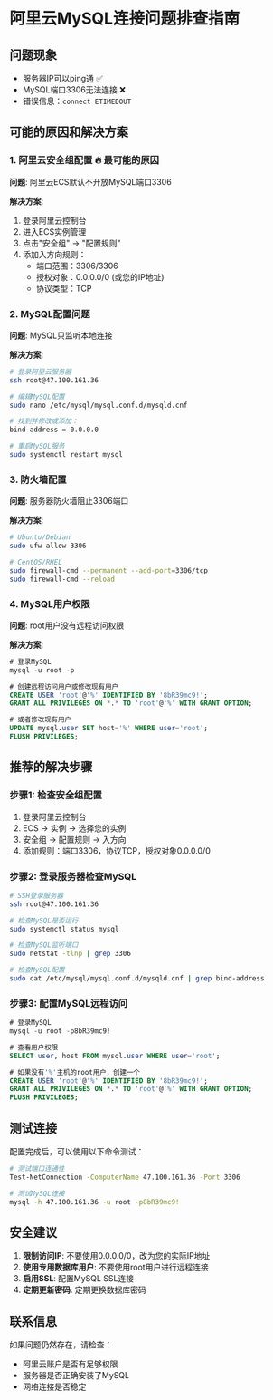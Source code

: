 # 阿里云MySQL连接问题排查指南

## 问题现象
- 服务器IP可以ping通 ✅
- MySQL端口3306无法连接 ❌
- 错误信息：`connect ETIMEDOUT`

## 可能的原因和解决方案

### 1. 阿里云安全组配置 🔥 **最可能的原因**

**问题**: 阿里云ECS默认不开放MySQL端口3306

**解决方案**:
1. 登录阿里云控制台
2. 进入ECS实例管理
3. 点击"安全组" → "配置规则"
4. 添加入方向规则：
   - 端口范围：3306/3306
   - 授权对象：0.0.0.0/0 (或您的IP地址)
   - 协议类型：TCP

### 2. MySQL配置问题

**问题**: MySQL只监听本地连接

**解决方案**:
```bash
# 登录阿里云服务器
ssh root@47.100.161.36

# 编辑MySQL配置
sudo nano /etc/mysql/mysql.conf.d/mysqld.cnf

# 找到并修改或添加：
bind-address = 0.0.0.0

# 重启MySQL服务
sudo systemctl restart mysql
```

### 3. 防火墙配置

**问题**: 服务器防火墙阻止3306端口

**解决方案**:
```bash
# Ubuntu/Debian
sudo ufw allow 3306

# CentOS/RHEL
sudo firewall-cmd --permanent --add-port=3306/tcp
sudo firewall-cmd --reload
```

### 4. MySQL用户权限

**问题**: root用户没有远程访问权限

**解决方案**:
```sql
# 登录MySQL
mysql -u root -p

# 创建远程访问用户或修改现有用户
CREATE USER 'root'@'%' IDENTIFIED BY '8bR39mc9!';
GRANT ALL PRIVILEGES ON *.* TO 'root'@'%' WITH GRANT OPTION;

# 或者修改现有用户
UPDATE mysql.user SET host='%' WHERE user='root';
FLUSH PRIVILEGES;
```

## 推荐的解决步骤

### 步骤1: 检查安全组配置
1. 登录阿里云控制台
2. ECS → 实例 → 选择您的实例
3. 安全组 → 配置规则 → 入方向
4. 添加规则：端口3306，协议TCP，授权对象0.0.0.0/0

### 步骤2: 登录服务器检查MySQL
```bash
# SSH登录服务器
ssh root@47.100.161.36

# 检查MySQL是否运行
sudo systemctl status mysql

# 检查MySQL监听端口
sudo netstat -tlnp | grep 3306

# 检查MySQL配置
sudo cat /etc/mysql/mysql.conf.d/mysqld.cnf | grep bind-address
```

### 步骤3: 配置MySQL远程访问
```sql
# 登录MySQL
mysql -u root -p8bR39mc9!

# 查看用户权限
SELECT user, host FROM mysql.user WHERE user='root';

# 如果没有'%'主机的root用户，创建一个
CREATE USER 'root'@'%' IDENTIFIED BY '8bR39mc9!';
GRANT ALL PRIVILEGES ON *.* TO 'root'@'%' WITH GRANT OPTION;
FLUSH PRIVILEGES;
```

## 测试连接

配置完成后，可以使用以下命令测试：

```bash
# 测试端口连通性
Test-NetConnection -ComputerName 47.100.161.36 -Port 3306

# 测试MySQL连接
mysql -h 47.100.161.36 -u root -p8bR39mc9!
```

## 安全建议

1. **限制访问IP**: 不要使用0.0.0.0/0，改为您的实际IP地址
2. **使用专用数据库用户**: 不要使用root用户进行远程连接
3. **启用SSL**: 配置MySQL SSL连接
4. **定期更新密码**: 定期更换数据库密码

## 联系信息

如果问题仍然存在，请检查：
- 阿里云账户是否有足够权限
- 服务器是否正确安装了MySQL
- 网络连接是否稳定